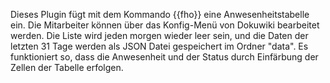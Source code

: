 Dieses Plugin fügt mit dem Kommando {{fho}} eine Anwesenheitstabelle ein. Die Mitarbeiter können über das Konfig-Menü von Dokuwiki bearbeitet werden.
Die Liste wird jeden morgen wieder leer sein, und die Daten der letzten 31 Tage werden als JSON Datei gespeichert im Ordner "data".
Es funktioniert so, dass die Anwesenheit und der Status durch Einfärbung der Zellen der Tabelle erfolgen.

